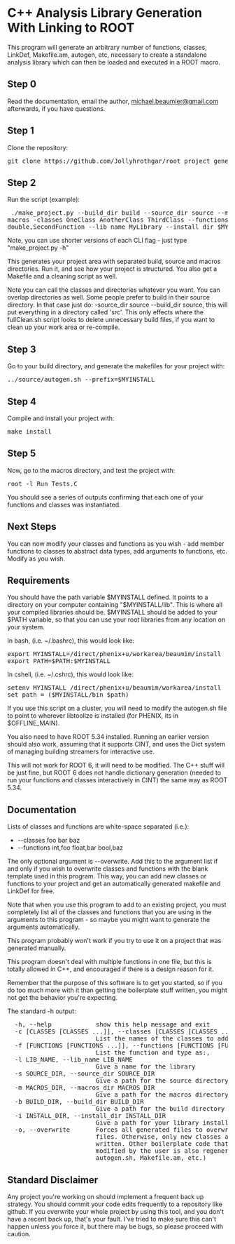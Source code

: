 # C++ Analysis Library Generation With Linking to ROOT
This program will generate an arbitrary number of functions, classes, LinkDef,
Makefile.am, autogen, etc, necessary to create a standalone analysis library
which can then be loaded and executed in a ROOT macro.

## Step 0
Read the documentation, email the author, michael.beaumier@gmail.com afterwards,
if you have questions.

## Step 1

Clone the repository:

<pre>
git clone https://github.com/Jollyhrothgar/root_project_generator
</pre>

## Step 2

Run the script (example):

<pre> ./make_project.py --build_dir build --source_dir source --macros_dir
macros -classes OneClass AnotherClass ThirdClass --functions int,FirstFunction
double,SecondFunction --lib_name MyLibrary --install_dir $MYINSTALL</pre>

Note, you can use shorter versions of each CLI flag - just type "make_project.py
-h"

This generates your project area with separated build, source and macros
directories. Run it, and see how your project is structured. You also get a
Makefile and a cleaning script as well. 

Note you can call the classes and directories whatever you want. You can overlap
directories as well. Some people prefer to build in their source directory. In
that case just do: -source_dir source --build_dir source, this will put
everything in a directory called 'src'. This only effects where the fullClean.sh
script looks to delete unnecessary build files, if you want to clean up your
work area or re-compile.

## Step 3 

Go to your build directory, and generate the makefiles for your project with:

<pre>
../source/autogen.sh --prefix=$MYINSTALL
</pre>

## Step 4
Compile and install your project with:

<pre>
make install
</pre>

## Step 5
Now, go to the macros directory, and test the project with:

<pre>
root -l Run_Tests.C
</pre>

You should see a series of outputs confirming that each one of your functions
and classes was instantiated.

## Next Steps

You can now modify your classes and functions as you wish - add member functions
to classes to abstract data types, add arguments to functions, etc. Modify as you wish.

## Requirements

You should have the path variable $MYINSTALL defined. It points to a directory
on your computer containing "$MYINSTALL/lib". This is where all your compiled
libraries should be. $MYINSTALL should be added to your $PATH variable, so that
you can use your root libraries from any location on your system.

In bash, (i.e. ~/.bashrc), this would look like:

<pre>
export MYINSTALL=/direct/phenix+u/workarea/beaumim/install
export PATH=$PATH:$MYINSTALL
</pre>

In cshell, (i.e. ~/.cshrc), this would look like:

<pre>
setenv MYINSTALL /direct/phenix+u/beaumim/workarea/install
set path = ($MYINSTALL/bin $path)
</pre>

If you use this script on a cluster, you will need to modify the autogen.sh file
to point to wherever libtoolize is installed (for PHENIX, its in $OFFLINE_MAIN).

You also need to have ROOT 5.34 installed. Running an earlier version should
also work, assuming that it supports CINT, and uses the Dict system of managing
building streamers for interactive use.

This will not work for ROOT 6, it will need to be modified. The C++ stuff will
be just fine, but ROOT 6 does not handle dictionary generation (needed to run
your functions and classes interactively in CINT) the same way as ROOT 5.34.

## Documentation

Lists of classes and functions are white-space separated (i.e.):

* --classes foo bar baz
* --functions int,foo float,bar bool,baz

The only optional argument is --overwrite. Add this to the argument list if and
only if you wish to overwrite classes and functions with the blank template used
in this program. This way, you can add new classes or functions to your project
and get an automatically generated makefile and LinkDef for free.

Note that when you use this program to add to an existing project, you must
completely list all of the classes and functions that you are using in the
arguments to this program - so maybe you might want to generate the arguments
automatically.

This program probably won't work if you try to use it on a project that was
generated manually.

This program doesn't deal with multiple functions in one file, but this is
totally allowed in C++, and encouraged if there is a design reason for it.

Remember that the purpose of this software is to get you started, so if you do
too much more with it than getting the boilerplate stuff written, you might not
get the behavior you're expecting.

The standard -h output: 

<pre>
  -h, --help            show this help message and exit
  -c [CLASSES [CLASSES ...]], --classes [CLASSES [CLASSES ...]]
                        List the names of the classes to add to the project
  -f [FUNCTIONS [FUNCTIONS ...]], --functions [FUNCTIONS [FUNCTIONS ...]]
                        List the function and type as:<TYPE>,<FUNCTION NAME>
  -l LIB_NAME, --lib_name LIB_NAME
                        Give a name for the library
  -s SOURCE_DIR, --source_dir SOURCE_DIR
                        Give a path for the source directory
  -m MACROS_DIR, --macros_dir MACROS_DIR
                        Give a path for the macros directory
  -b BUILD_DIR, --build_dir BUILD_DIR
                        Give a path for the build directory
  -i INSTALL_DIR, --install_dir INSTALL_DIR
                        Give a path for your library installation directory
  -o, --overwrite       Forces all generated files to overwrite existing
                        files. Otherwise, only new classes and functions are
                        written. Other boilerplate code that is not generally
                        modified by the user is also regenerated (i.e.
                        autogen.sh, Makefile.am, etc.)
</pre>

## Standard Disclaimer

Any project you're working on should implement a frequent back up strategy. You
should commit your code edits frequently to a repository like github. If you
overwrite your whole project by using this tool, and you don't have a recent
back up, that's your fault.  I've tried to make sure this can't happen unless
you force it, but there may be bugs, so please proceed with caution.
